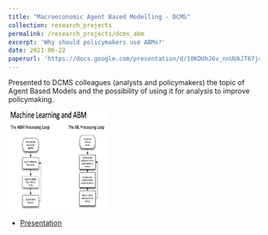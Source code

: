 ```yaml
---
title: "Macroeconomic Agent Based Modelling - DCMS"
collection: research_projects
permalink: /research_projects/dcms_abm
excerpt: 'Why should policymakers use ABMs?'
date: 2021-06-22
paperurl: 'https://docs.google.com/presentation/d/10KDUhJ6v_nnUUkJT67j4ZyK6BSfRu7oD/edit?usp=sharing&ouid=103906761788937046550&rtpof=true&sd=true'
---
```


Presented to DCMS colleagues (analysts and policymakers) the topic of Agent Based Models and the possibility of using it for analysis to improve policymaking.


<img src="/images/dcms_abm.png" width="200" height="200" />


* [Presentation](https://drive.google.com/file/d/1m0xs6j4SatnWofD6vNnU3Mg4j_mlj5Wf/view?usp=sharing)
